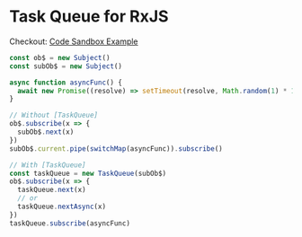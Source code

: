# Task Queue for RxJS

Checkout: [Code Sandbox Example](https://codesandbox.io/s/task-queue-for-rxjs-g1prs6?file=/src/App.js)

```ts
const ob$ = new Subject()
const subOb$ = new Subject()

async function asyncFunc() {
  await new Promise((resolve) => setTimeout(resolve, Math.random(1) * 1000))
}

// Without [TaskQueue]
ob$.subscribe(x => {
  subOb$.next(x)
})
subOb$.current.pipe(switchMap(asyncFunc)).subscribe()

// With [TaskQueue]
const taskQueue = new TaskQueue(subOb$)
ob$.subscribe(x => {
  taskQueue.next(x)
  // or
  taskQueue.nextAsync(x)
})
taskQueue.subscribe(asyncFunc)
```
